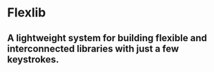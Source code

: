 # Flexlib

## A lightweight system for building flexible and interconnected libraries with just a few keystrokes.
###
